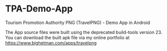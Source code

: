 # TPA-Demo-App
Tourism Promotion Authority PNG (TravelPNG) - Demo App in Android

The App source files were built using the deprecated build-tools version 23. 
You can download the built apk file via my online portfolio at https://www.bighetman.com/apps/travelpng
